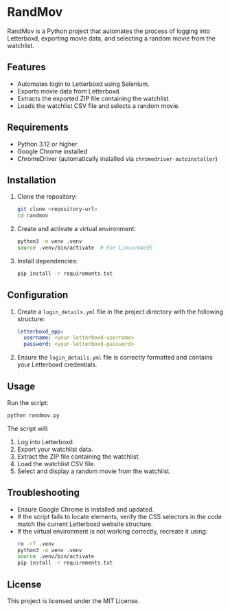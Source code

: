 # RandMov

RandMov is a Python project that automates the process of logging into Letterboxd, exporting movie data, and selecting a random movie from the watchlist.

## Features
- Automates login to Letterboxd using Selenium.
- Exports movie data from Letterboxd.
- Extracts the exported ZIP file containing the watchlist.
- Loads the watchlist CSV file and selects a random movie.

## Requirements
- Python 3.12 or higher
- Google Chrome installed
- ChromeDriver (automatically installed via `chromedriver-autoinstaller`)

## Installation

1. Clone the repository:
   ```bash
   git clone <repository-url>
   cd randmov
   ```

2. Create and activate a virtual environment:
   ```bash
   python3 -m venv .venv
   source .venv/bin/activate  # For Linux/macOS
   ```

3. Install dependencies:
   ```bash
   pip install -r requirements.txt
   ```

## Configuration

1. Create a `login_details.yml` file in the project directory with the following structure:
   ```yaml
   letterboxd_app:
     username: <your-letterboxd-username>
     password: <your-letterboxd-password>
   ```

2. Ensure the `login_details.yml` file is correctly formatted and contains your Letterboxd credentials.

## Usage

Run the script:
```bash
python randmov.py
```

The script will:
1. Log into Letterboxd.
2. Export your watchlist data.
3. Extract the ZIP file containing the watchlist.
4. Load the watchlist CSV file.
5. Select and display a random movie from the watchlist.

## Troubleshooting

- Ensure Google Chrome is installed and updated.
- If the script fails to locate elements, verify the CSS selectors in the code match the current Letterboxd website structure.
- If the virtual environment is not working correctly, recreate it using:
  ```bash
  rm -rf .venv
  python3 -m venv .venv
  source .venv/bin/activate
  pip install -r requirements.txt
  ```

## License
This project is licensed under the MIT License.